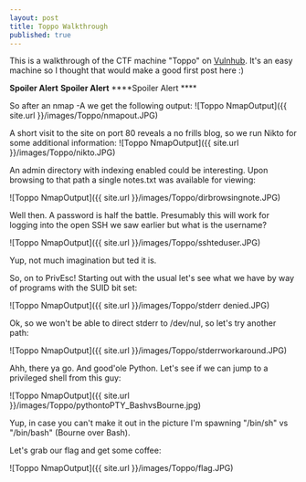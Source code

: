 ```yaml
---
layout: post
title: Toppo Walkthrough
published: true
---
```

This is a walkthrough of the CTF machine "Toppo" on [Vulnhub](https://www.vulnhub.com/entry/toppo-1,245/). It's an easy machine so I thought that would make a good first post here :)

****Spoiler Alert**** ****Spoiler Alert**** ****Spoiler Alert ****

So after an nmap -A we get the following output:
![Toppo NmapOutput]({{ site.url }}/images/Toppo/nmapout.JPG)


A short visit to the site on port 80 reveals a no frills blog, so we run Nikto for some additional information:
![Toppo NmapOutput]({{ site.url }}/images/Toppo/nikto.JPG)

An admin directory with indexing enabled could be interesting. Upon browsing to that path a single notes.txt was available for viewing:

![Toppo NmapOutput]({{ site.url }}/images/Toppo/dirbrowsingnote.JPG)

Well then. A password is half the battle. Presumably this will work for logging into the open SSH we saw earlier but what is the username?

![Toppo NmapOutput]({{ site.url }}/images/Toppo/sshteduser.JPG)

Yup, not much imagination but ted it is. 

So, on to PrivEsc! Starting out with the usual let's see what we have by way of programs with the SUID bit set:

![Toppo NmapOutput]({{ site.url }}/images/Toppo/stderr denied.JPG)

Ok, so we won't be able to direct stderr to /dev/nul, so let's try another path:

![Toppo NmapOutput]({{ site.url }}/images/Toppo/stderrworkaround.JPG)

Ahh, there ya go. And good'ole Python. Let's see if we can jump to a privileged shell from this guy:

![Toppo NmapOutput]({{ site.url }}/images/Toppo/pythontoPTY_BashvsBourne.jpg)

Yup, in case you can't make it out in the picture I'm spawning "/bin/sh" vs "/bin/bash" (Bourne over Bash). 

Let's grab our flag and get some coffee:

![Toppo NmapOutput]({{ site.url }}/images/Toppo/flag.JPG)

